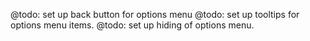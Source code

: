 @todo: set up back button for options menu
@todo: set up tooltips for options menu items.
@todo: set up hiding of options menu.